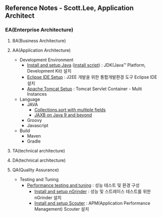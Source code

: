 ## Reference Notes - Scott.Lee, Application Architect

### EA(Enterprise Architecture)

1. BA(Business Architecture)

2. AA(Application Architecture)
    * Development Environment
      + [Install and setup Java](AA/install.n.setup.java.md) ([install script](AA/install.n.setup.java.script.md)) : JDK(Java™ Platform, Development Kit) 설치
      + [Eclipse IDE Setup](eclipse.ide.setup.md) : J2EE 개발을 위한 통합개발환경 도구 Eclipse IDE 설치
      + [Apache Tomcat Setup](apache.tomcat.setup.md) : Tomcat Servlet Container - Multi Instances
    * Language
      + JAVA
        - [Collections.sort with multiple fields](AA/Java/collections.sort.sample.md)
        - [JAXB on Java 9 and beyond](AA/Java/jaxb.on.java.9.n.beyond.md)
      + Groovy
      + Javascript
    * Build
      + Maven
      + Gradle

3. TA(technical architecture)

4. DA(technical architecture)

5. QA(Quality Assurance)
    * Testing and Tuning
      + [Performance testing and tuning](QA/performance.testing.and.tuning.md) : 성능 테스트 및 환경 구성
        - [Install and setup nGrinder](QA/install.n.setup.ngrinder.md) : 성능 및 스트레이스 테스트를 위한 nGrinder 설치
        - [Install and setup Scouter](QA/install.n.setup.scouter.md) : APM(Application Performance Management) Scouter 설치

